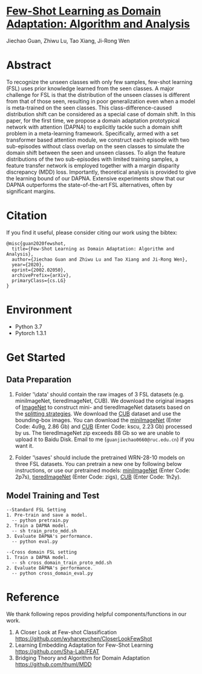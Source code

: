 # [Few-Shot Learning as Domain Adaptation: Algorithm and Analysis](https://arxiv.org/pdf/2002.02050.pdf)
Jiechao Guan, Zhiwu Lu, Tao Xiang, Ji-Rong Wen

# Abstract
To recognize the unseen classes with only few samples, few-shot learning (FSL) uses prior knowledge learned from the seen classes. A major challenge for FSL is that the distribution of the unseen classes is different from that of those seen, resulting in poor generalization even when a model is meta-trained on the seen classes. This class-difference-caused distribution shift can be considered as a special case of domain shift. In this paper, for the first time, we propose a domain adaptation prototypical network with attention (DAPNA) to explicitly tackle such a domain shift problem in a meta-learning framework. Specifically, armed with a set transformer based attention module, we construct each episode with two sub-episodes without class overlap on the seen classes to simulate the domain shift between the seen and unseen classes. To align the feature distributions of the two sub-episodes with limited training samples, a feature transfer network is employed together with a margin disparity discrepancy (MDD) loss. Importantly, theoretical analysis is provided to give the learning bound of our DAPNA. Extensive experiments show that our DAPNA outperforms the state-of-the-art FSL alternatives, often by significant margins.

# Citation
If you find it useful, please consider citing our work using the bibtex:

    @misc{guan2020fewshot,
      title={Few-Shot Learning as Domain Adaptation: Algorithm and Analysis},
      author={Jiechao Guan and Zhiwu Lu and Tao Xiang and Ji-Rong Wen},
      year={2020},
      eprint={2002.02050},
      archivePrefix={arXiv},
      primaryClass={cs.LG}
    }

# Environment
* Python 3.7
* Pytorch 1.3.1

# Get Started 
## Data Preparation
  1. Folder '\data' should contain the raw images of 3 FSL datasets (e.g. miniImageNet, tieredImageNet, CUB). We download the original images of [ImageNet](http://image-net.org/image/ILSVRC2015/ILSVRC2015_CLS-LOC.tar.gz) to construct mini- and tieredImageNet datasets based on the [splitting strategies](https://github.com/JiechaoGuan/FSL-DAPNA/tree/master/filelists). We download the [CUB](http://www.vision.caltech.edu/visipedia-data/CUB-200-2011/CUB_200_2011.tgz) dataset and use the bounding-box images. You can download the [miniImageNet](https://pan.baidu.com/s/1vnv7z_FAlginsucRKg-wng) (Enter Code: 4u9g, 2.86 Gb) and [CUB](https://pan.baidu.com/s/1KVqQYWmmBRAyd2-F9HUW-g) (Enter Code: kscu, 2.23 Gb) processed by us. The tieredImageNet zip exceeds 88 Gb so we are unable to upload it to Baidu Disk. Email to me (`guanjiechao0660@ruc.edu.cn`) if you want it.
  
  2. Folder '\saves' should include the pretrained WRN-28-10 models on three FSL datasets. You can pretrain a new one by following below instructions, or use our pretrained models: [miniImageNet](https://pan.baidu.com/s/1Li_VD4lH5u2oIwgvTw9eqg) (Enter Code: 2p7s), [tieredImageNet](https://pan.baidu.com/s/1KX_AH7xWsLbQQd4FninPhA) (Enter Code: zigs), [CUB](https://pan.baidu.com/s/1ipqChPjY3TMfJbae7lLO0w) (Enter Code: 1h2y).
## Model Training and Test
    --Standard FSL Setting
    1. Pre-train and save a model.
      -- python pretrain.py
    2. Train a DAPNA model.
      -- sh train_proto_mdd.sh
    3. Evaluate DAPNA's performance.
      -- python eval.py

    --Cross domain FSL setting
    1. Train a DAPNA model.
      -- sh cross_domain_train_proto_mdd.sh
    2. Evaluate DAPNA's performance.
      -- python cross_domain_eval.py

# Reference
We thank following repos providing helpful components/functions in our work.
1. A Closer Look at Few-shot Classification https://github.com/wyharveychen/CloserLookFewShot
2. Learning Embedding Adaptation for Few-Shot Learning https://github.com/Sha-Lab/FEAT
3. Bridging Theory and Algorithm for Domain Adaptation https://github.com/thuml/MDD

